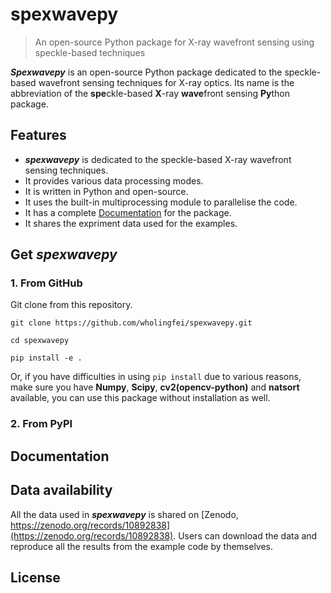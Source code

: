 # spexwavepy
> An open-source Python package for X-ray wavefront sensing using speckle-based techniques

***Spexwavepy*** is an open-source Python package dedicated to the speckle-based wavefront sensing techniques for X-ray optics. 
Its name is the abbreviation of the **spe**ckle-based **X**-ray **wave**front sensing **Py**thon package.

## Features

* ***spexwavepy*** is dedicated to the speckle-based X-ray wavefront sensing techniques.
* It provides various data processing modes.
* It is written in Python and open-source.
* It uses the built-in multiprocessing module to parallelise the code.
* It has a complete [Documentation](#documentation) for the package.
* It shares the expriment data used for the examples.

## Get ***spexwavepy***

### 1. From GitHub

Git clone from this repository.

`git clone https://github.com/wholingfei/spexwavepy.git`

`cd spexwavepy`

`pip install -e .`

Or, if you have difficulties in using `pip install` due to various reasons, 
make sure you have **Numpy**, **Scipy**, **cv2(opencv-python)** and **natsort** 
available, you can use this package without installation as well.

### 2. From PyPI

## Documentation

## Data availability

All the data used in ***spexwavepy*** is shared on [Zenodo, https://zenodo.org/records/10892838](https://zenodo.org/records/10892838).
Users can download the data and reproduce all the results from the 
example code by themselves.

## License
